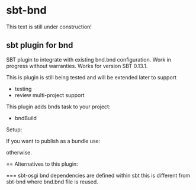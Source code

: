 sbt-bnd
=======

This text is still under construction!

sbt plugin for bnd
------------------

SBT plugin to integrate with existing bnd.bnd configuration.
Work in progress without warranties.
Works for version SBT 0.13.1.



This is plugin is still being tested and will be extended later to support 
  - testing
  - review multi-project support


  

This plugin adds bnds task to your project:
  - bndBuild

Setup:

If you want to publish as a bundle use:

otherwise.

== Alternatives to this plugin:

=== sbt-osgi
bnd dependencies are defined within sbt
this is different from sbt-bnd where bnd.bnd file is reused.




